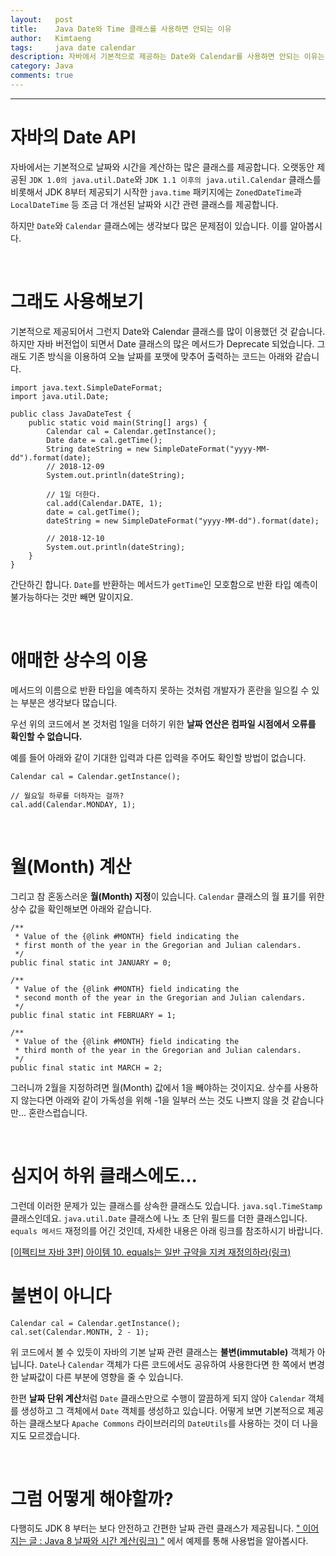 ```yaml
---
layout:   post
title:    Java Date와 Time 클래스를 사용하면 안되는 이유
author:   Kimtaeng
tags: 	  java date calendar
description: 자바에서 기본적으로 제공하는 Date와 Calendar를 사용하면 안되는 이유는 무엇일까? 
category: Java
comments: true
---
```


<hr/>

# 자바의 Date API

자바에서는 기본적으로 날짜와 시간을 계산하는 많은 클래스를 제공합니다. 오랫동안 제공된 ```JDK 1.0의 java.util.Date```와
```JDK 1.1 이후의 java.util.Calendar``` 클래스를 비롯해서 JDK 8부터 제공되기 시작한 ```java.time``` 패키지에는
```ZonedDateTime```과 ```LocalDateTime``` 등 조금 더 개선된 날짜와 시간 관련 클래스를 제공합니다.

하지만 ```Date```와 ```Calendar``` 클래스에는 생각보다 많은 문제점이 있습니다. 이를 알아봅시다.

<br/>

# 그래도 사용해보기

기본적으로 제공되어서 그런지 Date와 Calendar 클래스를 많이 이용했던 것 같습니다. 하지만 자바 버전업이 되면서 Date 클래스의
많은 메서드가 Deprecate 되었습니다. 그래도 기존 방식을 이용하여 오늘 날짜를 포맷에 맞추어 출력하는 코드는 아래와 같습니다.

<pre class="line-numbers"><code class="language-java" data-start="1">import java.text.SimpleDateFormat;
import java.util.Date;

public class JavaDateTest {
    public static void main(String[] args) {
        Calendar cal = Calendar.getInstance();
        Date date = cal.getTime();
        String dateString = new SimpleDateFormat("yyyy-MM-dd").format(date);
        // 2018-12-09
        System.out.println(dateString);

        // 1일 더한다.
        cal.add(Calendar.DATE, 1);
        date = cal.getTime();
        dateString = new SimpleDateFormat("yyyy-MM-dd").format(date);

        // 2018-12-10
        System.out.println(dateString);
    }
}
</code></pre>

간단하긴 합니다. ```Date```를 반환하는 메서드가 ```getTime```인 모호함으로 반환 타입 예측이 불가능하다는 것만 빼면 말이지요.

<br/>

# 애매한 상수의 이용

메서드의 이름으로 반환 타입을 예측하지 못하는 것처럼 개발자가 혼란을 일으킬 수 있는 부분은 생각보다 많습니다.

우선 위의 코드에서 본 것처럼 1일을 더하기 위한 **날짜 연산은 컴파일 시점에서 오류를 확인할 수 없습니다.**

예를 들어 아래와 같이 기대한 입력과 다른 입력을 주어도 확인할 방법이 없습니다.

<pre class="line-numbers"><code class="language-java" data-start="1">Calendar cal = Calendar.getInstance();

// 월요일 하루를 더하자는 걸까?
cal.add(Calendar.MONDAY, 1);
</code></pre>

<br/>

# 월(Month) 계산

그리고 참 혼동스러운 **월(Month) 지정**이 있습니다. ```Calendar``` 클래스의 월 표기를 위한 상수 값을 확인해보면
아래와 같습니다.  

<pre class="line-numbers"><code class="language-java" data-start="1">/**
 * Value of the {@link #MONTH} field indicating the
 * first month of the year in the Gregorian and Julian calendars.
 */
public final static int JANUARY = 0;

/**
 * Value of the {@link #MONTH} field indicating the
 * second month of the year in the Gregorian and Julian calendars.
 */
public final static int FEBRUARY = 1;

/**
 * Value of the {@link #MONTH} field indicating the
 * third month of the year in the Gregorian and Julian calendars.
 */
public final static int MARCH = 2;
</code></pre>

그러니까 2월을 지정하려면 월(Month) 값에서 1을 빼야하는 것이지요. 상수를 사용하지 않는다면 아래와 같이 가독성을 위해
-1을 일부러 쓰는 것도 나쁘지 않을 것 같습니다만... 혼란스럽습니다.

<br/>

# 심지어 하위 클래스에도...

그런데 이러한 문제가 있는 클래스를 상속한 클래스도 있습니다. ```java.sql.TimeStamp``` 클래스인데요.
```java.util.Date``` 클래스에 나노 초 단위 필드를 더한 클래스입니다. ```equals 메서드``` 재정의를 어긴 것인데,
자세한 내용은 아래 링크를 참조하시기 바랍니다.

<a href="/post/obey-the-general-contract-when-overriding-equals" target="_blank">
[이펙티브 자바 3판] 아이템 10. equals는 일반 규약을 지켜 재정의하라(링크)</a>

<br/>

# 불변이 아니다

<pre class="line-numbers"><code class="language-java" data-start="1">Calendar cal = Calendar.getInstance();
cal.set(Calendar.MONTH, 2 - 1);
</code></pre>

위 코드에서 볼 수 있듯이 자바의 기본 날짜 관련 클래스는 **불변(immutable)** 객체가 아닙니다.
```Date```나 ```Calendar``` 객체가 다른 코드에서도 공유하여 사용한다면 한 쪽에서 변경한 날짜값이 다른 부분에 영향을 줄 수 있습니다.

한편 **날짜 단위 계산**처럼 ```Date``` 클래스만으로 수행이 깔끔하게 되지 않아 ```Calendar``` 객체를 생성하고
그 객체에서 ```Date``` 객체를 생성하고 있습니다. 어떻게 보면 기본적으로 제공하는 클래스보다 ```Apache Commons``` 라이브러리의
```DateUtils```를 사용하는 것이 더 나을지도 모르겠습니다.

<br/>

# 그럼 어떻게 해야할까?

다행히도 JDK 8 부터는 보다 안전하고 간편한 날짜 관련 클래스가 제공됩니다.
<a href="/post/java8-date-and-time" target="_blank">
" 이어지는 글 : Java 8 날짜와 시간 계산(링크) "</a> 에서 예제를 통해 사용법을 알아봅시다.



